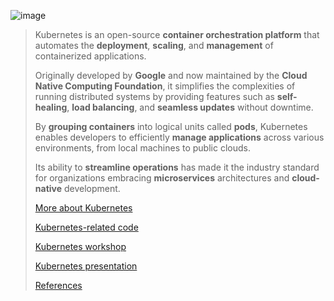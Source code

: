 ![image](https://github.com/user-attachments/assets/e52976eb-acf4-47ce-b21e-7ef0da9cd8cd)

> Kubernetes is an open-source **container orchestration platform** that automates the **deployment**, **scaling**, and **management** of containerized applications.
> 
> Originally developed by **Google** and now maintained by the **Cloud Native Computing Foundation**, it simplifies the complexities of running distributed systems by providing features such as **self-healing**, **load balancing**, and **seamless updates** without downtime.
> 
> By **grouping containers** into logical units called **pods**, Kubernetes enables developers to efficiently **manage applications** across various environments, from local machines to public clouds.
> 
> Its ability to **streamline operations** has made it the industry standard for organizations embracing **microservices** architectures and **cloud-native** development.
>
> [More about Kubernetes](https://github.com/sebivenlo/esd-2024-kubernetes/tree/main/report)
> 
> [Kubernetes-related code](https://github.com/sebivenlo/esd-2024-kubernetes/tree/main/code)
> 
> [Kubernetes workshop](https://github.com/sebivenlo/esd-2024-kubernetes/tree/main/workshop)
>
> [Kubernetes presentation](https://github.com/sebivenlo/esd-2024-kubernetes/tree/main/presentation)
>
> [References](https://github.com/sebivenlo/esd-2024-kubernetes/tree/main/references)
